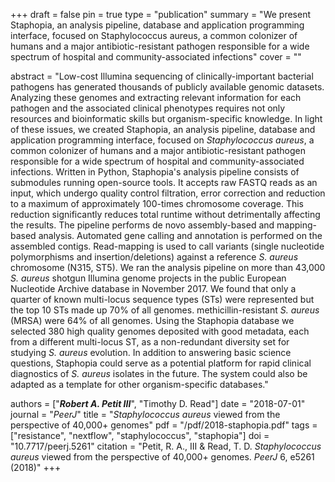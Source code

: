 +++
draft = false
pin = true
type = "publication"
summary = "We present Staphopia, an analysis pipeline, database and application programming interface, focused on Staphylococcus aureus, a common colonizer of humans and a major antibiotic-resistant pathogen responsible for a wide spectrum of hospital and community-associated infections"
cover = ""

abstract = "Low-cost Illumina sequencing of clinically-important bacterial pathogens has generated thousands of publicly available genomic datasets. Analyzing these genomes and extracting relevant information for each pathogen and the associated clinical phenotypes requires not only resources and bioinformatic skills but organism-specific knowledge. In light of these issues, we created Staphopia, an analysis pipeline, database and application programming interface, focused on *Staphylococcus aureus*, a common colonizer of humans and a major antibiotic-resistant pathogen responsible for a wide spectrum of hospital and community-associated infections. Written in Python, Staphopia's analysis pipeline consists of submodules running open-source tools. It accepts raw FASTQ reads as an input, which undergo quality control filtration, error correction and reduction to a maximum of approximately 100-times chromosome coverage. This reduction significantly reduces total runtime without detrimentally affecting the results. The pipeline performs de novo assembly-based and mapping-based analysis. Automated gene calling and annotation is performed on the assembled contigs. Read-mapping is used to call variants (single nucleotide polymorphisms and insertion/deletions) against a reference *S. aureus* chromosome (N315, ST5). We ran the analysis pipeline on more than 43,000 *S. aureus* shotgun Illumina genome projects in the public European Nucleotide Archive database in November 2017. We found that only a quarter of known multi-locus sequence types (STs) were represented but the top 10 STs made up 70% of all genomes. methicillin-resistant *S. aureus* (MRSA) were 64% of all genomes. Using the Staphopia database we selected 380 high quality genomes deposited with good metadata, each from a different multi-locus ST, as a non-redundant diversity set for studying *S. aureus* evolution. In addition to answering basic science questions, Staphopia could serve as a potential platform for rapid clinical diagnostics of *S. aureus* isolates in the future. The system could also be adapted as a template for other organism-specific databases."

authors = ["***Robert A. Petit III***", "Timothy D. Read"]
date = "2018-07-01"
journal = "*PeerJ*"
title = "*Staphylococcus aureus* viewed from the perspective of 40,000+ genomes"
pdf = "/pdf/2018-staphopia.pdf"
tags = ["resistance", "nextflow", "staphylococcus", "staphopia"]
doi = "10.7717/peerj.5261"
citation = "Petit, R. A., III & Read, T. D. *Staphylococcus aureus* viewed from the perspective of 40,000+ genomes. *PeerJ* 6, e5261 (2018)"
+++
